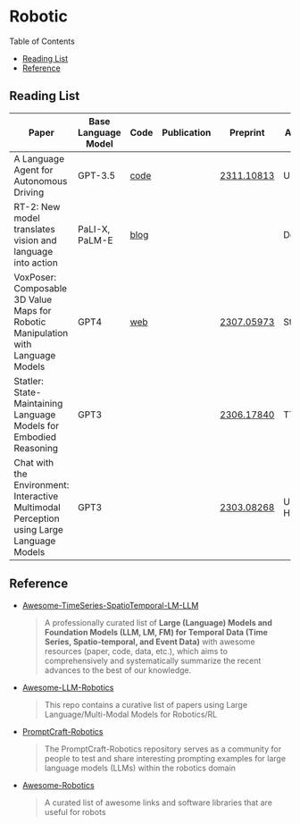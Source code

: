 # Robotic

Table of Contents

- [Reading List](#reading-list)
- [Reference](#reference)

## Reading List

| Paper                                                                                    | Base Language Model | Code                                                                                         | Publication | Preprint                                    | Affiliation         |
| ---------------------------------------------------------------------------------------- | ------------------- | -------------------------------------------------------------------------------------------- | ----------- | ------------------------------------------- | ------------------- |
| A Language Agent for Autonomous Driving                                                  | GPT-3.5             | [code](https://github.com/USC-GVL/Agent-Driver)                                                 |             | [2311.10813](https://arxiv.org/abs/2311.10813) | USC                 |
| RT-2: New model translates vision and language into action                               | PaLI-X, PaLM-E      | [blog](https://www.deepmind.com/blog/rt-2-new-model-translates-vision-and-language-into-action) |             |                                             | Deepmind            |
| VoxPoser: Composable 3D Value Maps for Robotic Manipulation with Language Models         | GPT4                | [web](https://voxposer.github.io/)                                                              |             | [2307.05973](https://arxiv.org/abs/2307.05973) | Stanford            |
| Statler: State-Maintaining Language Models for Embodied Reasoning                        | GPT3                |                                                                                              |             | [2306.17840](https://arxiv.org/abs/2306.17840) | TTIC                |
| Chat with the Environment: Interactive Multimodal Perception using Large Language Models | GPT3                |                                                                                              |             | [2303.08268](https://arxiv.org/abs/2303.08268) | Universitat Hamburg |

## Reference

- [Awesome-TimeSeries-SpatioTemporal-LM-LLM](https://github.com/qingsongedu/Awesome-TimeSeries-SpatioTemporal-LM-LLM)
  > A professionally curated list of **Large (Language) Models and Foundation Models (LLM, LM, FM) for Temporal Data (Time Series, Spatio-temporal, and Event Data)** with awesome resources (paper, code, data, etc.), which aims to comprehensively and systematically summarize the recent advances to the best of our knowledge.
  >
- [Awesome-LLM-Robotics](https://github.com/GT-RIPL/Awesome-LLM-Robotics)
  > This repo contains a curative list of papers using Large Language/Multi-Modal Models for Robotics/RL
  >
- [PromptCraft-Robotics](https://github.com/microsoft/PromptCraft-Robotics)
  > The PromptCraft-Robotics repository serves as a community for people to test and share interesting prompting examples for large language models (LLMs) within the robotics domain
  >
- [Awesome-Robotics](https://github.com/ahundt/awesome-robotics)
  > A curated list of awesome links and software libraries that are useful for robots
  >
